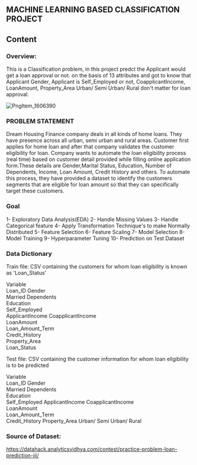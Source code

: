 ## MACHINE LEARNING BASED CLASSIFICATION PROJECT

## Content


### Overview:
This is a Classification problem, in this project predct the Applicant would get a loan approval or not. on the basis of 13 attributes and got to know that Applicant Gender, Applicant is Self_Employed or not, CoapplicantIncome, LoanAmount, Property_Area	Urban/ Semi Urban/ Rural don't matter for loan approval.

![PngItem_1606390](https://user-images.githubusercontent.com/66259814/102383174-47d8f080-3ff1-11eb-9a0c-826a8fa986f1.png)

### PROBLEM STATEMENT

Dream Housing Finance company deals in all kinds of home loans. They have presence across all urban, semi urban and rural areas. Customer first applies for home loan and 
after that company validates the customer eligibility for loan.
Company wants to automate the loan eligibility process (real time) based on customer detail provided while filling online application form.These details are Gender,Marital 
Status, Education, Number of Dependents, Income, Loan Amount, Credit History and others. To automate this process, they have provided a dataset to identify the customers
segments that are eligible for loan amount so that they can specifically target these customers. 

### Goal
1- Exploratory Data Analysis(EDA)
2- Handle Missing Values
3- Handle Categorical feature
4- Apply Transformation Technique's to make Normally Distributed
5- Feature Selection
6- Feature Scaling
7- Model Selection
8- Model Training
9- Hyperparameter Tuning
10- Prediction on Test Dataset 


### Data Dictionary
Train file: CSV containing the customers for whom loan eligibility is known as 'Loan_Status'

Variable	
Loan_ID	
Gender	
Married	
Dependents	
Education	
Self_Employed	
ApplicantIncome	
CoapplicantIncome	
LoanAmount	
Loan_Amount_Term	
Credit_History	
Property_Area	
Loan_Status	


Test file: CSV containing the customer information for whom loan eligibility is to be predicted

Variable	
Loan_ID
Gender	
Married
Dependents	
Education	
Self_Employed
ApplicantIncome	
CoapplicantIncome	
LoanAmount	
Loan_Amount_Term	
Credit_History
Property_Area	Urban/ Semi Urban/ Rural

### Source of Dataset:
https://datahack.analyticsvidhya.com/contest/practice-problem-loan-prediction-iii/
